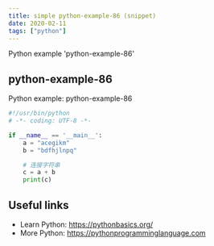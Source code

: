 ```yaml
---
title: simple python-example-86 (snippet)
date: 2020-02-11
tags: ["python"]
---
```

Python example 'python-example-86'


## python-example-86

Python example: python-example-86

```python
#!/usr/bin/python
# -*- coding: UTF-8 -*-

if __name__ == '__main__':
    a = "acegikm"
    b = "bdfhjlnpq"

    # 连接字符串
    c = a + b
    print(c)


```

## Useful links

- Learn Python: https://pythonbasics.org/
- More Python: https://pythonprogramminglanguage.com
